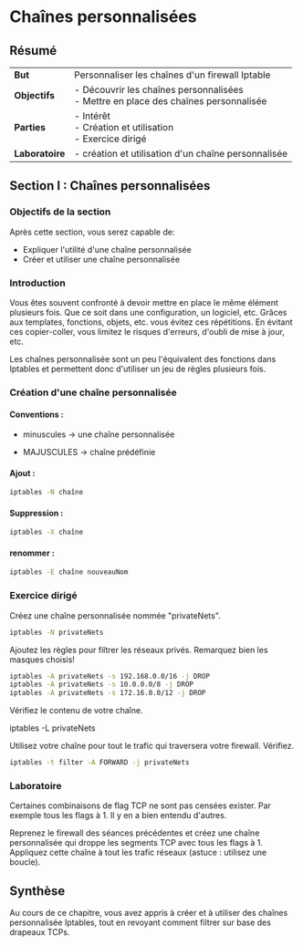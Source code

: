 # Chaînes personnalisées

## Résumé

|                 |                                                              |
| --------------- | ------------------------------------------------------------ |
| **But**         | Personnaliser les chaînes d'un firewall Iptable              |
| **Objectifs**   | - Découvrir les chaînes personnalisées <br />- Mettre en place des chaînes personnalisée |
| **Parties**     | - Intérêt<br />- Création et utilisation<br />- Exercice dirigé |
| **Laboratoire** | - création et utilisation d'un chaîne personnalisée          |

## Section I : Chaînes personnalisées

### Objectifs de la section

Après cette section, vous serez capable de:

* Expliquer l'utilité d'une chaîne personnalisée
* Créer et utiliser une chaîne personnalisée

### Introduction

Vous êtes souvent confronté à devoir mettre en place le même élément plusieurs fois. Que ce soit dans une configuration, un logiciel, etc. Grâces aux templates, fonctions, objets, etc. vous évitez ces répétitions. En évitant ces copier-coller, vous limitez le risques d'erreurs, d'oubli de mise à jour, etc.

Les chaînes personnalisée sont un peu l'équivalent des fonctions dans Iptables et permettent donc d'utiliser un jeu de règles plusieurs fois.

### Création d'une chaîne personnalisée

#### Conventions :

* minuscules -> une chaîne personnalisée

* MAJUSCULES ->  chaîne prédéfinie

#### Ajout :

```bash
iptables -N chaîne
```

#### Suppression :

```bash
iptables -X chaîne
```

#### renommer :

```bash
iptables -E chaîne nouveauNom
```

### Exercice dirigé

Créez une chaîne personnalisée nommée "privateNets".

```bash
iptables -N privateNets
```

Ajoutez les règles pour filtrer les réseaux privés. Remarquez bien les masques choisis!

```bash
iptables -A privateNets -s 192.168.0.0/16 -j DROP
iptables -A privateNets -s 10.0.0.0/8 -j DROP
iptables -A privateNets -s 172.16.0.0/12 -j DROP
```

Vérifiez le contenu de votre chaîne.

iptables -L privateNets

Utilisez votre chaîne pour tout le trafic qui traversera votre firewall. Vérifiez.

```bash
iptables -t filter -A FORWARD -j privateNets
```

### Laboratoire

Certaines combinaisons de flag TCP ne sont pas censées exister. Par exemple tous les flags à 1. Il y en a bien entendu d'autres.

Reprenez le firewall des séances précédentes et créez une chaîne personnalisée qui droppe les segments TCP avec tous les flags à 1. Appliquez cette chaîne à tout les trafic réseaux (astuce : utilisez une boucle).

## Synthèse

Au cours de ce chapitre, vous avez appris à créer et à utiliser des chaînes personnalisée Iptables, tout en revoyant comment filtrer sur base des drapeaux TCPs.
